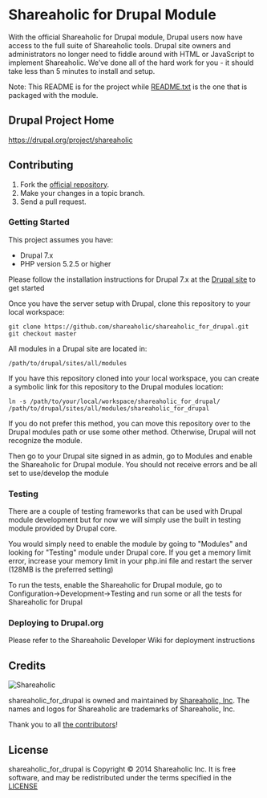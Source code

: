 # Shareaholic for Drupal Module

With the official Shareaholic for Drupal module, Drupal users now have access to the full suite of Shareaholic tools. Drupal site owners and administrators no longer need to fiddle around with HTML or JavaScript to implement Shareaholic. We’ve done all of the hard work for you - it should take less than 5 minutes to install and setup.

Note: This README is for the project while [README.txt](https://github.com/shareaholic/shareaholic_for_drupal/blob/master/README.txt) is the one that is packaged with the module.


## Drupal Project Home

https://drupal.org/project/shareaholic


## Contributing

1. Fork the [official repository](https://github.com/shareaholic/shareaholic_for_drupal/tree/master).
2. Make your changes in a topic branch.
3. Send a pull request.


### Getting Started

This project assumes you have:

* Drupal 7.x
* PHP version 5.2.5 or higher

Please follow the installation instructions for Drupal 7.x at the [Drupal site](https://drupal.org/documentation/install) to get started

Once you have the server setup with Drupal, clone this repository to your local workspace:

    git clone https://github.com/shareaholic/shareaholic_for_drupal.git
    git checkout master

All modules in a Drupal site are located in:

    /path/to/drupal/sites/all/modules

If you have this repository cloned into your local workspace, you can create a symbolic link for this repository to the Drupal modules location:

    ln -s /path/to/your/local/workspace/shareaholic_for_drupal/ /path/to/drupal/sites/all/modules/shareaholic_for_drupal

If you do not prefer this method, you can move this repository over to the Drupal modules path or use some other method. Otherwise, Drupal will not recognize the module.

Then go to your Drupal site signed in as admin, go to Modules and enable the Shareaholic for Drupal module. You should not receive errors and be all set to use/develop the module


### Testing

There are a couple of testing frameworks that can be used with Drupal module development but for now we will simply use the built in testing module provided by Drupal core.

You would simply need to enable the module by going to "Modules" and looking for "Testing" module under Drupal core.
If you get a memory limit error, increase your memory limit in your php.ini file and restart the server (128MB is the preferred setting)

To run the tests, enable the Shareaholic for Drupal module,  go to Configuration->Development->Testing and run some or all the tests for Shareaholic for Drupal


### Deploying to Drupal.org


Please refer to the Shareaholic Developer Wiki for deployment instructions


## Credits

![Shareaholic](https://blog.shareaholic.com/wp-content/uploads/2013/10/new-shareaholic-logo.png)

shareaholic_for_drupal is owned and maintained by [Shareaholic, Inc](https://shareaholic.com/). The names and logos for Shareaholic are trademarks of Shareaholic, Inc.

Thank you to all [the contributors](https://github.com/shareaholic/shareaholic_for_drupal/contributors)!

## License

shareaholic_for_drupal is Copyright © 2014 Shareaholic Inc. It is free software, and may be redistributed under the terms specified in the [LICENSE](https://github.com/shareaholic/shareaholic_for_drupal/blob/master/LICENSE)
